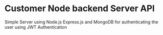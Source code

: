 # Customer Node backend Server API
Simple Server using Node.js Express.js and MongoDB for authenticating the user using JWT Authentication